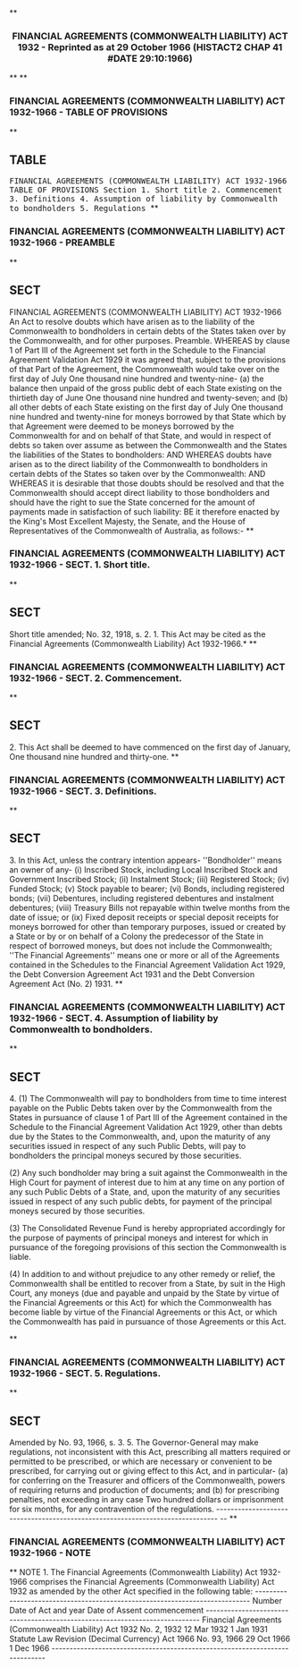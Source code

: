 **<b>

### <center><name>FINANCIAL AGREEMENTS (COMMONWEALTH LIABILITY) ACT 1932 - Reprinted as at 29 October 1966 (HISTACT2 CHAP 41 #DATE 29:10:1966) </name></center>
</b>** 
**<b>

### <name>FINANCIAL AGREEMENTS (COMMONWEALTH LIABILITY) ACT 1932-1966 - TABLE OF PROVISIONS </name>
</b>** 

## TABLE
<tables> <tt><lf>         FINANCIAL  AGREEMENTS  (COMMONWEALTH  LIABILITY)  ACT  1932-1966<lf> <lf>                              TABLE  OF  PROVISIONS<lf> Section<lf>   1\.        Short title<lf>   2\.        Commencement<lf>   3\.        Definitions<lf>   4\.        Assumption of liability by Commonwealth to bondholders<lf>   5\.        Regulations </lf></lf></lf></lf></lf></lf></lf></lf></lf></tt></tables>
**<b>

### <name>FINANCIAL AGREEMENTS (COMMONWEALTH LIABILITY) ACT 1932-1966 - PREAMBLE </name>
</b>** 

## SECT
<sect> <lf>         FINANCIAL  AGREEMENTS  (COMMONWEALTH  LIABILITY)  ACT  1932-1966<lf> An Act to resolve doubts which have arisen as to the liability of the Commonwealth to bondholders in certain debts of the States taken over by the Commonwealth, and for other purposes.<lf> Preamble. WHEREAS by clause 1 of Part III of the Agreement set forth in the Schedule to the Financial Agreement Validation Act 1929 it was agreed that, subject to the provisions of that Part of the Agreement, the Commonwealth would take over on the first day of July One thousand nine hundred and twenty-nine-<lf> <lf>   (a)  the balance then unpaid of the gross public debt of each State existing on the thirtieth day of June One thousand nine hundred and twenty-seven; and<lf> <lf>   (b)  all other debts of each State existing on the first day of July One thousand nine hundred and twenty-nine for moneys borrowed by that State which by that Agreement were deemed to be moneys borrowed by the Commonwealth for and on behalf of that State,<lf> and would in respect of debts so taken over assume as between the Commonwealth and the States the liabilities of the States to bondholders:<lf> <lf>   AND WHEREAS doubts have arisen as to the direct liability of the Commonwealth to bondholders in certain debts of the States so taken over by the Commonwealth: <lf> <lf>   AND WHEREAS it is desirable that those doubts should be resolved and that the Commonwealth should accept direct liability to those bondholders and should have the right to sue the State concerned for the amount of payments made in satisfaction of such liability:<lf> <lf>  BE it therefore enacted by the King's Most Excellent Majesty, the Senate, and the House of Representatives of the Commonwealth of Australia, as follows:-<lf> </lf></lf></lf></lf></lf></lf></lf></lf></lf></lf></lf></lf></lf></lf></lf></sect>
**<b>

### <name>FINANCIAL AGREEMENTS (COMMONWEALTH LIABILITY) ACT 1932-1966 - SECT. 1\. Short title. </name>
</b>** 

## SECT
<sect> Short title amended; No. 32, 1918, s. 2.<lf>   1\. This Act may be cited as the Financial Agreements (Commonwealth Liability) Act 1932-1966.*<lf> </lf></lf></sect>
**<b>

### <name>FINANCIAL AGREEMENTS (COMMONWEALTH LIABILITY) ACT 1932-1966 - SECT. 2\. Commencement. </name>
</b>** 

## SECT
<sect>   2\. This Act shall be deemed to have commenced on the first day of January, One thousand nine hundred and thirty-one.<lf> </lf></sect>
**<b>

### <name>FINANCIAL AGREEMENTS (COMMONWEALTH LIABILITY) ACT 1932-1966 - SECT. 3\. Definitions. </name>
</b>** 

## SECT
<sect>   3\. In this Act, unless the contrary intention appears-<lf> <lf>   ''Bondholder'' means an owner of any-<lf> <lf>       (i)  Inscribed Stock, including Local Inscribed Stock and Government Inscribed Stock;<lf> <lf>      (ii)  Instalment Stock;<lf> <lf>      (iii)  Registered Stock;<lf> <lf>      (iv)  Funded Stock;<lf> <lf>      (v)  Stock payable to bearer;<lf> <lf>      (vi)  Bonds, including registered bonds;<lf> <lf>     (vii)  Debentures, including registered debentures and instalment debentures;<lf> <lf>      (viii)  Treasury Bills not repayable within twelve months from the date of issue; or<lf> <lf>      (ix)  Fixed deposit receipts or special deposit receipts for moneys borrowed for other than temporary purposes,<lf> <lf>     issued or created by a State or by or on behalf of a Colony the predecessor of the State in respect of borrowed moneys, but does not include the Commonwealth;<lf> <lf>   ''The Financial Agreements'' means one or more or all of the Agreements contained in the Schedules to the Financial Agreement Validation Act 1929, the Debt Conversion Agreement Act 1931 and the Debt Conversion Agreement Act (No. 2) 1931.<lf> </lf></lf></lf></lf></lf></lf></lf></lf></lf></lf></lf></lf></lf></lf></lf></lf></lf></lf></lf></lf></lf></lf></lf></lf></lf></sect>
**<b>

### <name>FINANCIAL AGREEMENTS (COMMONWEALTH LIABILITY) ACT 1932-1966 - SECT. 4\. Assumption of liability by Commonwealth to bondholders. </name>
</b>** 

## SECT
<sect>   4\. (1) The Commonwealth will pay to bondholders from time to time interest payable on the Public Debts taken over by the Commonwealth from the States in pursuance of clause 1 of Part III of the Agreement contained in the Schedule to the Financial Agreement Validation Act 1929, other than debts due by the States to the Commonwealth, and, upon the maturity of any securities issued in respect of any such Public Debts, will pay to bondholders the principal moneys secured by those securities.<lf> 

  (2) Any such bondholder may bring a suit against the Commonwealth in the High Court for payment of interest due to him at any time on any portion of any such Public Debts of a State, and, upon the maturity of any securities issued in respect of any such public debts, for payment of the principal moneys secured by those securities.<lf> <p>  (3) The Consolidated Revenue Fund is hereby appropriated accordingly for the purpose of payments of principal moneys and interest for which in pursuance of the foregoing provisions of this section the Commonwealth is liable.<lf> <p>  (4) In addition to and without prejudice to any other remedy or relief, the Commonwealth shall be entitled to recover from a State, by suit in the High Court, any moneys (due and payable and unpaid by the State by virtue of the Financial Agreements or this Act) for which the Commonwealth has become liable by virtue of the Financial Agreements or this Act, or which the Commonwealth has paid in pursuance of those Agreements or this Act.<lf> </lf></p></lf></p></lf>
</lf></sect>
**<b>

### <name>FINANCIAL AGREEMENTS (COMMONWEALTH LIABILITY) ACT 1932-1966 - SECT. 5\. Regulations. </name>
</b>** 

## SECT
<sect> Amended by No. 93, 1966, s. 3.<lf>   5\. The Governor-General may make regulations, not inconsistent with this Act, prescribing all matters required or permitted to be prescribed, or which are necessary or convenient to be prescribed, for carrying out or giving effect to this Act, and in particular-<lf> <lf>   (a)  for conferring on the Treasurer and officers of the Commonwealth, powers of requiring returns and production of documents; and<lf> <lf>   (b)  for prescribing penalties, not exceeding in any case Two hundred dollars or imprisonment for six months, for any contravention of the regulations.<lf> ------------------------------------------------------------------------------ -- <lf> </lf></lf></lf></lf></lf></lf></lf></sect>
**<b>

### <name>FINANCIAL AGREEMENTS (COMMONWEALTH LIABILITY) ACT 1932-1966 - NOTE </name>
</b>** <lf>                                       NOTE<lf> 1\.  The Financial Agreements (Commonwealth Liability) Act 1932-1966 comprises the Financial Agreements (Commonwealth Liability) Act 1932 as amended by the other Act specified in the following table:<lf> ---------------------------------------------------------------------------- <lf> <lf>                                 Number                       Date of<lf>     Act                         and year        Date of<lf>                                                 Assent       commencement<lf> ---------------------------------------------------------------------------- <lf> <lf>     Financial Agreements<lf>     (Commonwealth Liability)<lf>     Act 1932                    No. 2, 1932     12 Mar 1932  1 Jan 1931<lf>     Statute Law Revision<lf>     (Decimal Currency) Act<lf>     1966                        No. 93, 1966    29 Oct 1966  1 Dec 1966<lf> ---------------------------------------------------------------------------- </lf></lf></lf></lf></lf></lf></lf></lf></lf></lf></lf></lf></lf></lf></lf></lf>

